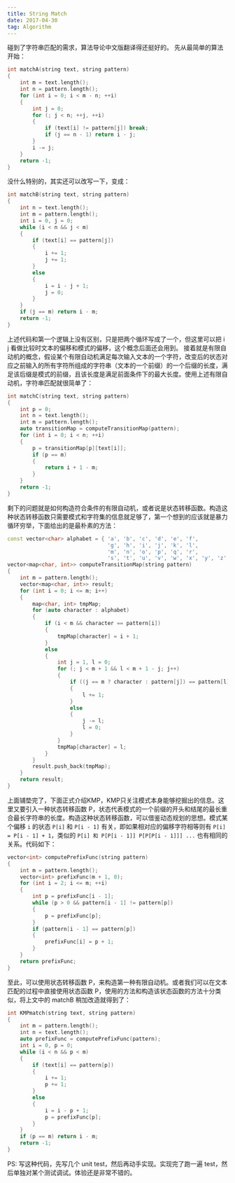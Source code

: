 ```yaml
---
title: String Match
date: 2017-04-30
tag: Algorithm
---
```

碰到了字符串匹配的需求，算法导论中文版翻译得还挺好的。
先从最简单的算法开始：

``` cpp
int matchA(string text, string pattern)
{
    int m = text.length();
    int n = pattern.length();
    for (int i = 0; i < m - n; ++i)
    {
        int j = 0;
        for (; j < n; ++j, ++i)
        {
            if (text[i] != pattern[j]) break;
            if (j == n - 1) return i - j;
        }
        i -= j;
    }
    return -1;
}
```

没什么特别的，其实还可以改写一下，变成：

``` cpp
int matchB(string text, string pattern)
{
    int n = text.length();
    int m = pattern.length();
    int i = 0, j = 0;
    while (i < n && j < m)
    {
        if (text[i] == pattern[j])
        {
            i += 1;
            j += 1;
        }
        else
        {
            i = i - j + 1;
            j = 0;
        }
    }
    if (j == m) return i - m;
    return -1;
}
```

上述代码和第一个逻辑上没有区别，只是把两个循环写成了一个，但这里可以把 i j 看做比较时文本的偏移和模式的偏移，这个概念后面还会用到。
接着就是有限自动机的概念，假设某个有限自动机满足每次输入文本的一个字符，改变后的状态对应之前输入的所有字符所组成的字符串（文本的一个前缀）的一个后缀的长度，满足该后缀是模式的前缀，且该长度是满足前面条件下的最大长度。使用上述有限自动机，字符串匹配就很简单了：

``` cpp
int matchC(string text, string pattern)
{
    int p = 0;
    int n = text.length();
    int m = pattern.length();
    auto transitionMap = computeTransitionMap(pattern);
    for (int i = 0; i < n; ++i)
    {
        p = transitionMap[p][text[i]];
        if (p == m)
        {
            return i + 1 - m;
        }
    }
    return -1;
}
```

剩下的问题就是如何构造符合条件的有限自动机，或者说是状态转移函数。构造这种状态转移函数只需要模式和字符集的信息就足够了，第一个想到的应该就是暴力循环穷举，下面给出的是最朴素的方法：

``` cpp
const vector<char> alphabet = { 'a', 'b', 'c', 'd', 'e', 'f',
                                'g', 'h', 'i', 'j', 'k', 'l',
                                'm', 'n', 'o', 'p', 'q', 'r',
                                's', 't', 'u', 'v', 'w', 'x', 'y', 'z' };
vector<map<char, int>> computeTransitionMap(string pattern)
{
    int m = pattern.length();
    vector<map<char, int>> result;
    for (int i = 0; i <= m; i++)
    {
        map<char, int> tmpMap;
        for (auto character : alphabet)
        {
            if (i < m && character == pattern[i])
            {
                tmpMap[character] = i + 1;
            }
            else
            {
                int j = 1, l = 0;
                for (; j < m + 1 && l < m + 1 - j; j++)
                {
                    if ((j == m ? character : pattern[j]) == pattern[l])
                    {
                        l += 1;
                    }
                    else
                    {
                        j -= l;
                        l = 0;
                    }
                }
                tmpMap[character] = l;
            }
        }
        result.push_back(tmpMap);
    }
    return result;
}
```

上面铺垫完了，下面正式介绍KMP，KMP只关注模式本身能够挖掘出的信息。这里又要引入一种状态转移函数 P，状态代表模式的一个前缀的开头和结尾的最长重合最长字符串的长度。构造这种状态转移函数，可以借鉴动态规划的思想。模式某个偏移 `i` 的状态 `P[i]` 和 `P[i - 1]` 有关，即如果相对应的偏移字符相等则有 `P[i] = P[i - 1] + 1`，类似的 `P[i] 和 P[P[i - 1]] P[P[P[i - 1]]] ...` 也有相同的关系。代码如下：

``` cpp
vector<int> computePrefixFunc(string pattern)
{
    int m = pattern.length();
    vector<int> prefixFunc(m + 1, 0);
    for (int i = 2; i <= m; ++i)
    {
        int p = prefixFunc[i - 1];
        while (p > 0 && pattern[i - 1] != pattern[p])
        {
            p = prefixFunc[p];
        }
        if (pattern[i - 1] == pattern[p])
        {
            prefixFunc[i] = p + 1;
        }
    }
    return prefixFunc;
}
```
至此，可以使用状态转移函数 P，来构造第一种有限自动机。或者我们可以在文本匹配的过程中直接使用状态函数 P，使用的方法和构造该状态函数的方法十分类似，将上文中的 matchB 稍加改造就得到了：

``` cpp
int KMPmatch(string text, string pattern)
{
    int m = pattern.length();
    int n = text.length();
    auto prefixFunc = computePrefixFunc(pattern);
    int i = 0, p = 0;
    while (i < n && p < m)
    {
        if (text[i] == pattern[p])
        {
            i += 1;
            p += 1;
        }
        else
        {
            i = i - p + 1;
            p = prefixFunc[p];
        }
    }
    if (p == m) return i - m;
    return -1;
}
```

PS: 写这种代码，先写几个 unit test，然后再动手实现。实现完了跑一遍 test，然后单独对某个测试调试。体验还是非常不错的。
